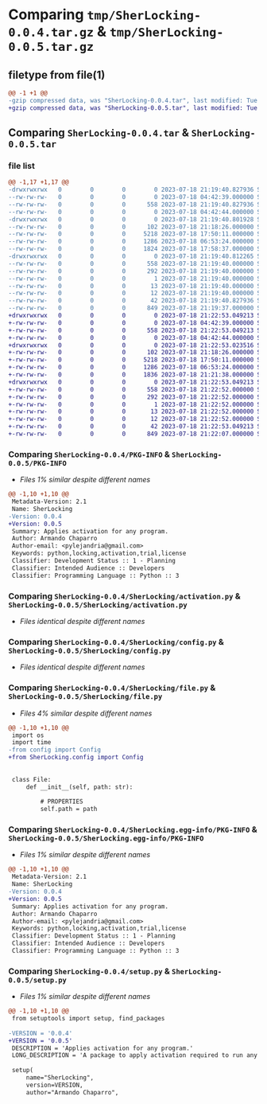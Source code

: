 # Comparing `tmp/SherLocking-0.0.4.tar.gz` & `tmp/SherLocking-0.0.5.tar.gz`

## filetype from file(1)

```diff
@@ -1 +1 @@
-gzip compressed data, was "SherLocking-0.0.4.tar", last modified: Tue Jul 18 21:19:40 2023, max compression
+gzip compressed data, was "SherLocking-0.0.5.tar", last modified: Tue Jul 18 21:22:53 2023, max compression
```

## Comparing `SherLocking-0.0.4.tar` & `SherLocking-0.0.5.tar`

### file list

```diff
@@ -1,17 +1,17 @@
-drwxrwxrwx   0        0        0        0 2023-07-18 21:19:40.827936 SherLocking-0.0.4/
--rw-rw-rw-   0        0        0        0 2023-07-18 04:42:39.000000 SherLocking-0.0.4/LICENSE
--rw-rw-rw-   0        0        0      558 2023-07-18 21:19:40.827936 SherLocking-0.0.4/PKG-INFO
--rw-rw-rw-   0        0        0        0 2023-07-18 04:42:44.000000 SherLocking-0.0.4/README.md
-drwxrwxrwx   0        0        0        0 2023-07-18 21:19:40.801928 SherLocking-0.0.4/SherLocking/
--rw-rw-rw-   0        0        0      102 2023-07-18 21:18:26.000000 SherLocking-0.0.4/SherLocking/__init__.py
--rw-rw-rw-   0        0        0     5218 2023-07-18 17:50:11.000000 SherLocking-0.0.4/SherLocking/activation.py
--rw-rw-rw-   0        0        0     1286 2023-07-18 06:53:24.000000 SherLocking-0.0.4/SherLocking/config.py
--rw-rw-rw-   0        0        0     1824 2023-07-18 17:58:37.000000 SherLocking-0.0.4/SherLocking/file.py
-drwxrwxrwx   0        0        0        0 2023-07-18 21:19:40.812265 SherLocking-0.0.4/SherLocking.egg-info/
--rw-rw-rw-   0        0        0      558 2023-07-18 21:19:40.000000 SherLocking-0.0.4/SherLocking.egg-info/PKG-INFO
--rw-rw-rw-   0        0        0      292 2023-07-18 21:19:40.000000 SherLocking-0.0.4/SherLocking.egg-info/SOURCES.txt
--rw-rw-rw-   0        0        0        1 2023-07-18 21:19:40.000000 SherLocking-0.0.4/SherLocking.egg-info/dependency_links.txt
--rw-rw-rw-   0        0        0       13 2023-07-18 21:19:40.000000 SherLocking-0.0.4/SherLocking.egg-info/requires.txt
--rw-rw-rw-   0        0        0       12 2023-07-18 21:19:40.000000 SherLocking-0.0.4/SherLocking.egg-info/top_level.txt
--rw-rw-rw-   0        0        0       42 2023-07-18 21:19:40.827936 SherLocking-0.0.4/setup.cfg
--rw-rw-rw-   0        0        0      849 2023-07-18 21:19:37.000000 SherLocking-0.0.4/setup.py
+drwxrwxrwx   0        0        0        0 2023-07-18 21:22:53.049213 SherLocking-0.0.5/
+-rw-rw-rw-   0        0        0        0 2023-07-18 04:42:39.000000 SherLocking-0.0.5/LICENSE
+-rw-rw-rw-   0        0        0      558 2023-07-18 21:22:53.049213 SherLocking-0.0.5/PKG-INFO
+-rw-rw-rw-   0        0        0        0 2023-07-18 04:42:44.000000 SherLocking-0.0.5/README.md
+drwxrwxrwx   0        0        0        0 2023-07-18 21:22:53.023516 SherLocking-0.0.5/SherLocking/
+-rw-rw-rw-   0        0        0      102 2023-07-18 21:18:26.000000 SherLocking-0.0.5/SherLocking/__init__.py
+-rw-rw-rw-   0        0        0     5218 2023-07-18 17:50:11.000000 SherLocking-0.0.5/SherLocking/activation.py
+-rw-rw-rw-   0        0        0     1286 2023-07-18 06:53:24.000000 SherLocking-0.0.5/SherLocking/config.py
+-rw-rw-rw-   0        0        0     1836 2023-07-18 21:21:38.000000 SherLocking-0.0.5/SherLocking/file.py
+drwxrwxrwx   0        0        0        0 2023-07-18 21:22:53.049213 SherLocking-0.0.5/SherLocking.egg-info/
+-rw-rw-rw-   0        0        0      558 2023-07-18 21:22:52.000000 SherLocking-0.0.5/SherLocking.egg-info/PKG-INFO
+-rw-rw-rw-   0        0        0      292 2023-07-18 21:22:52.000000 SherLocking-0.0.5/SherLocking.egg-info/SOURCES.txt
+-rw-rw-rw-   0        0        0        1 2023-07-18 21:22:52.000000 SherLocking-0.0.5/SherLocking.egg-info/dependency_links.txt
+-rw-rw-rw-   0        0        0       13 2023-07-18 21:22:52.000000 SherLocking-0.0.5/SherLocking.egg-info/requires.txt
+-rw-rw-rw-   0        0        0       12 2023-07-18 21:22:52.000000 SherLocking-0.0.5/SherLocking.egg-info/top_level.txt
+-rw-rw-rw-   0        0        0       42 2023-07-18 21:22:53.049213 SherLocking-0.0.5/setup.cfg
+-rw-rw-rw-   0        0        0      849 2023-07-18 21:22:07.000000 SherLocking-0.0.5/setup.py
```

### Comparing `SherLocking-0.0.4/PKG-INFO` & `SherLocking-0.0.5/PKG-INFO`

 * *Files 1% similar despite different names*

```diff
@@ -1,10 +1,10 @@
 Metadata-Version: 2.1
 Name: SherLocking
-Version: 0.0.4
+Version: 0.0.5
 Summary: Applies activation for any program.
 Author: Armando Chaparro
 Author-email: <pylejandria@gmail.com>
 Keywords: python,locking,activation,trial,license
 Classifier: Development Status :: 1 - Planning
 Classifier: Intended Audience :: Developers
 Classifier: Programming Language :: Python :: 3
```

### Comparing `SherLocking-0.0.4/SherLocking/activation.py` & `SherLocking-0.0.5/SherLocking/activation.py`

 * *Files identical despite different names*

### Comparing `SherLocking-0.0.4/SherLocking/config.py` & `SherLocking-0.0.5/SherLocking/config.py`

 * *Files identical despite different names*

### Comparing `SherLocking-0.0.4/SherLocking/file.py` & `SherLocking-0.0.5/SherLocking/file.py`

 * *Files 4% similar despite different names*

```diff
@@ -1,10 +1,10 @@
 import os
 import time
-from config import Config
+from SherLocking.config import Config
 
 
 class File:
     def __init__(self, path: str):
         
         # PROPERTIES
         self.path = path
```

### Comparing `SherLocking-0.0.4/SherLocking.egg-info/PKG-INFO` & `SherLocking-0.0.5/SherLocking.egg-info/PKG-INFO`

 * *Files 1% similar despite different names*

```diff
@@ -1,10 +1,10 @@
 Metadata-Version: 2.1
 Name: SherLocking
-Version: 0.0.4
+Version: 0.0.5
 Summary: Applies activation for any program.
 Author: Armando Chaparro
 Author-email: <pylejandria@gmail.com>
 Keywords: python,locking,activation,trial,license
 Classifier: Development Status :: 1 - Planning
 Classifier: Intended Audience :: Developers
 Classifier: Programming Language :: Python :: 3
```

### Comparing `SherLocking-0.0.4/setup.py` & `SherLocking-0.0.5/setup.py`

 * *Files 1% similar despite different names*

```diff
@@ -1,10 +1,10 @@
 from setuptools import setup, find_packages
 
-VERSION = '0.0.4'
+VERSION = '0.0.5'
 DESCRIPTION = 'Applies activation for any program.'
 LONG_DESCRIPTION = 'A package to apply activation required to run any program, like a license.'
 
 setup(
     name="SherLocking",
     version=VERSION,
     author="Armando Chaparro",
```

